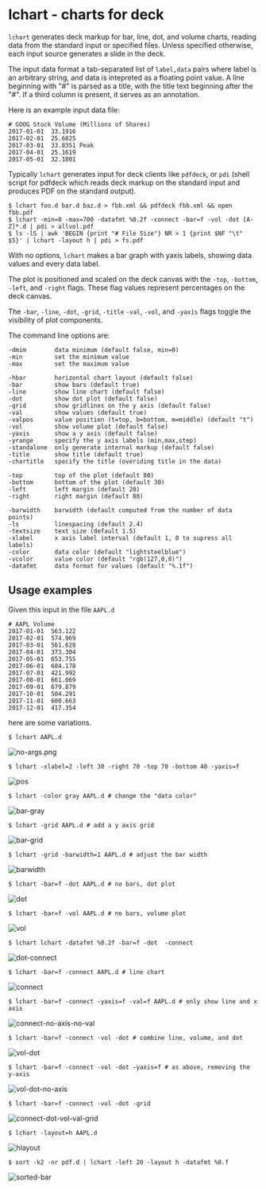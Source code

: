# lchart - charts for deck

```lchart``` generates deck markup for  bar, line, dot, and volume charts, reading data from the standard input or specified files. Unless specified otherwise, each input source generates a slide in the deck.

The input data format a tab-separated list of ```label,data``` pairs where label is an arbitrary string, 
and data is intepreted as a floating point value. A line beginning with "#" is parsed as a title, 
with the title text beginning after the "#".  If a third column is present, it serves as an annotation.

Here is an example input data file:

	# GOOG Stock Volume (Millions of Shares)
	2017-01-01	33.1916
	2017-02-01	25.6825
	2017-03-01	33.8351	Peak
	2017-04-01	25.1619
	2017-05-01	32.1801
	

Typically ```lchart``` generates input for deck clients like ```pdfdeck```, or ```pdi``` (shell script for pdfdeck which reads
deck markup on the standard input and produces PDF on the standard output).

    $ lchart foo.d bar.d baz.d > fbb.xml && pdfdeck fbb.xml && open fbb.pdf
	$ lchart -min=0 -max=700 -datafmt %0.2f -connect -bar=f -vol -dot [A-Z]*.d | pdi > allvol.pdf
    $ ls -lS | awk 'BEGIN {print "# File Size"} NR > 1 {print $NF "\t" $5}' | lchart -layout h | pdi > fs.pdf

With no options, ```lchart``` makes a bar graph with yaxis labels, showing data values and every data label.

The plot is positioned and scaled on the deck canvas with the 
```-top```, ```-bottom```, ```-left```, and ```-right``` flags. 
These flag values represent percentages on the deck canvas.

The  ```-bar```, ```-line```, ```-dot```, ```-grid```, ```-title``` ```-val```, ```-vol```, and ```-yaxis``` 
flags toggle the visibility of plot components.  


The command line options are:

	-dmim        data minimum (default false, min=0)
	-min         set the minimum value
	-max         set the maximum value

	-hbar        horizontal chart layout (default false)
	-bar         show bars (default true)
	-line        show line chart (default false)
	-dot         show dot plot (default false)
	-grid        show gridlines on the y axis (default false)
	-val         show values (default true)
	-valpos      value position (t=top, b=bottom, m=middle) (default "t")
	-vol         show volume plot (default false)
	-yaxis       show a y axis (default false)
	-yrange      specify the y axis labels (min,max,step)
	-standalone  only generate internal markup (default false)
	-title       show title (default true)
	-chartitle   specify the title (overiding title in the data)
	
	-top         top of the plot (default 80)
	-bottom      bottom of the plot (default 30)
	-left        left margin (default 20)
	-right       right margin (default 80)
	
	-barwidth    barwidth (default computed from the number of data points)
	-ls          linespacing (default 2.4)
	-textsize    text size (default 1.5)
	-xlabel      x axis label interval (default 1, 0 to supress all labels)
	-color       data color (default "lightsteelblue")
	-vcolor      value color (default "rgb(127,0,0)")
	-datafmt     data format for values (default "%.1f")


## Usage examples

Given this input in the file ```AAPL.d```

	# AAPL Volume
	2017-01-01	563.122
	2017-02-01	574.969
	2017-03-01	561.628
	2017-04-01	373.304
	2017-05-01	653.755
	2017-06-01	684.178
	2017-07-01	421.992
	2017-08-01	661.069
	2017-09-01	679.879
	2017-10-01	504.291
	2017-11-01	600.663
	2017-12-01	417.354

here are some variations.

	$ lchart AAPL.d

![no-args.png](images/no-args.png)

	$ lchart -xlabel=2 -left 30 -right 70 -top 70 -bottom 40 -yaxis=f

![pos](images/pos.png)

	$ lchart -color gray AAPL.d # change the "data color"

![bar-gray](images/bar-gray.png)

	$ lchart -grid AAPL.d # add a y axis grid

![bar-grid](images/bar-grid.png)

	$ lchart -grid -barwidth=1 AAPL.d # adjust the bar width

![barwidth](images/barwidth.png)

	$ lchart -bar=f -dot AAPL.d # no bars, dot plot

![dot](images/dot.png)

	$ lchart -bar=f -vol AAPL.d # no bars, volume plot

![vol](images/vol.png)

	$ lchart lchart -datafmt %0.2f -bar=f -dot  -connect  

![dot-connect](images/dot-connect.png)

	$ lchart -bar=f -connect AAPL.d # line chart

![connect](images/connect.png)

	$ lchart -bar=f -connect -yaxis=f -val=f AAPL.d # only show line and x axis

![connect-no-axis-no-val](images/connect-no-axis-no-val.png)

	$ lchart -bar=f -connect -vol -dot # combine line, volume, and dot

![vol-dot](images/vol-dot.png)

	$ lchart -bar=f -connect -vol -dot -yaxis=f # as above, removing the y-axis

![vol-dot-no-axis](images/vol-dot-no-axis.png)

	$ lchart -bar=f -connect -vol -dot -grid 

![connect-dot-vol-val-grid](images/connect-dot-vol-val-grid.png)

	$ lchart -layout=h AAPL.d

![hlayout](images/hlayout.png)

	$ sort -k2 -nr pdf.d | lchart -left 20 -layout h -datafmt %0.f

![sorted-bar](images/sorted-hbar.png)


